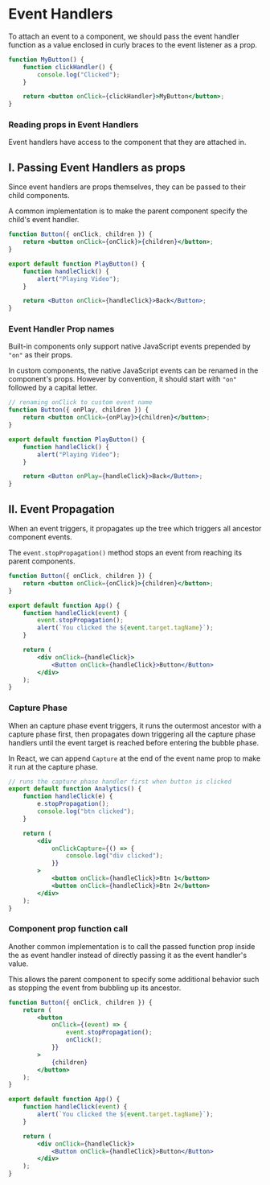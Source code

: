 # **Event Handlers**

To attach an event to a component, we should pass the event handler function as a value enclosed in curly braces to the event listener as a prop.

```jsx
function MyButton() {
	function clickHandler() {
		console.log("Clicked");
	}

	return <button onClick={clickHandler}>MyButton</button>;
}
```

### **Reading props in Event Handlers**

Event handlers have access to the component that they are attached in.

## **I. Passing Event Handlers as props**

Since event handlers are props themselves, they can be passed to their child components.

A common implementation is to make the parent component specify the child's event handler.

```jsx
function Button({ onClick, children }) {
	return <button onClick={onClick}>{children}</button>;
}

export default function PlayButton() {
	function handleClick() {
		alert("Playing Video");
	}

	return <Button onClick={handleClick}>Back</Button>;
}
```

### **Event Handler Prop names**

Built-in components only support native JavaScript events prepended by `"on"` as their props.

In custom components, the native JavaScript events can be renamed in the component's props. However by convention, it should start with `"on"` followed by a capital letter.

```jsx
// renaming onClick to custom event name
function Button({ onPlay, children }) {
	return <button onClick={onPlay}>{children}</button>;
}

export default function PlayButton() {
	function handleClick() {
		alert("Playing Video");
	}

	return <Button onPlay={handleClick}>Back</Button>;
}
```

## **II. Event Propagation**

When an event triggers, it propagates up the tree which triggers all ancestor component events.

The `event.stopPropagation()` method stops an event from reaching its parent components.

```jsx
function Button({ onClick, children }) {
	return <button onClick={onClick}>{children}</button>;
}

export default function App() {
	function handleClick(event) {
		event.stopPropagation();
		alert(`You clicked the ${event.target.tagName}`);
	}

	return (
		<div onClick={handleClick}>
			<Button onClick={handleClick}>Button</Button>
		</div>
	);
}
```

### **Capture Phase**

When an capture phase event triggers, it runs the outermost ancestor with a capture phase first, then propagates down triggering all the capture phase handlers until the event target is reached before entering the bubble phase.

In React, we can append `Capture` at the end of the event name prop to make it run at the capture phase.

```jsx
// runs the capture phase handler first when button is clicked
export default function Analytics() {
	function handleClick(e) {
		e.stopPropagation();
		console.log("btn clicked");
	}

	return (
		<div
			onClickCapture={() => {
				console.log("div clicked");
			}}
		>
			<button onClick={handleClick}>Btn 1</button>
			<button onClick={handleClick}>Btn 2</button>
		</div>
	);
}
```

### **Component prop function call**

Another common implementation is to call the passed function prop inside the as event handler instead of directly passing it as the event handler's value.

This allows the parent component to specify some additional behavior such as stopping the event from bubbling up its ancestor.

```jsx
function Button({ onClick, children }) {
	return (
		<button
			onClick={(event) => {
				event.stopPropagation();
				onClick();
			}}
		>
			{children}
		</button>
	);
}

export default function App() {
	function handleClick(event) {
		alert(`You clicked the ${event.target.tagName}`);
	}

	return (
		<div onClick={handleClick}>
			<Button onClick={handleClick}>Button</Button>
		</div>
	);
}
```
